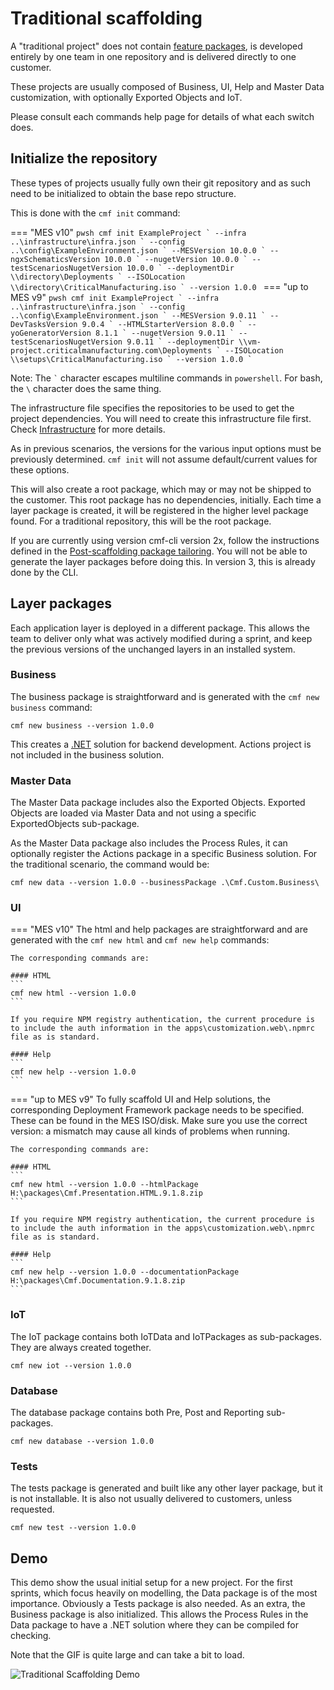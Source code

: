 # Traditional scaffolding

A "traditional project" does not contain [feature packages](../feature-package/index.md), is developed entirely by one team in one repository and is delivered directly to one customer.

These projects are usually composed of Business, UI, Help and Master Data customization, with optionally Exported Objects and IoT.


Please consult each commands help page for details of what each switch does.

## Initialize the repository

These types of projects usually fully own their git repository and as such need to be initialized to obtain the base repo structure.

This is done with the `cmf init` command:

=== "MES v10"
    ```pwsh
    cmf init ExampleProject `
        --infra ..\infrastructure\infra.json `
        --config ..\config\ExampleEnvironment.json `
        --MESVersion 10.0.0 `
        --ngxSchematicsVersion 10.0.0 `
        --nugetVersion 10.0.0 `
        --testScenariosNugetVersion 10.0.0 `
        --deploymentDir \\directory\Deployments `
        --ISOLocation \\directory\CriticalManufacturing.iso `
        --version 1.0.0
    ```
=== "up to MES v9"
    ```pwsh
    cmf init ExampleProject `
        --infra ..\infrastructure\infra.json `
        --config ..\config\ExampleEnvironment.json `
        --MESVersion 9.0.11 `
        --DevTasksVersion 9.0.4 `
        --HTMLStarterVersion 8.0.0 `
        --yoGeneratorVersion 8.1.1 `
        --nugetVersion 9.0.11 `
        --testScenariosNugetVersion 9.0.11 `
        --deploymentDir \\vm-project.criticalmanufacturing.com\Deployments `
        --ISOLocation \\setups\CriticalManufacturing.iso `
        --version 1.0.0 `
    ```

Note: The `` ` `` character escapes multiline commands in `powershell`. For bash, the `\` character does the same thing.

The infrastructure file specifies the repositories to be used to get the project dependencies.
You will need to create this infrastructure file first. Check [Infrastructure](./../infrastructure.md) for more details.

As in previous scenarios, the versions for the various input options must be previously determined. `cmf init` will not assume default/current values for these options.

This will also create a root package, which may or may not be shipped to the customer. This root package has no dependencies, initially. Each time a layer package is created, it will be registered in the higher level package found. For a traditional repository, this will be the root package.

If you are currently using version cmf-cli version 2x, follow the instructions defined in the [Post-scaffolding package tailoring](../post-scaffolding-tailoring/index.md). You will not be able to generate the layer packages before doing this. In version 3, this is already done by the CLI.

## Layer packages

Each application layer is deployed in a different package. This allows the team to deliver only what was actively modified during a sprint, and keep the previous versions of the unchanged layers in an installed system.


### Business
The business package is straightforward and is generated with the `cmf new business` command:

```
cmf new business --version 1.0.0
```

This creates a [.NET](https://en.wikipedia.org/wiki/.NET) solution for backend development. Actions project is not included in the business solution.

### Master Data
The Master Data package includes also the Exported Objects. Exported Objects are loaded via Master Data and not using a specific ExportedObjects sub-package.

As the Master Data package also includes the Process Rules, it can optionally register the Actions package in a specific Business solution. For the traditional scenario, the command would be:

```
cmf new data --version 1.0.0 --businessPackage .\Cmf.Custom.Business\
```

### UI
=== "MES v10"
    The html and help packages are straightforward and are generated with the `cmf new html` and `cmf new help` commands:

    The corresponding commands are:

    #### HTML
    ```
    cmf new html --version 1.0.0
    ```

    If you require NPM registry authentication, the current procedure is to include the auth information in the apps\customization.web\.npmrc file as is standard.

    #### Help
    ```
    cmf new help --version 1.0.0
    ```
=== "up to MES v9"
    To fully scaffold UI and Help solutions, the corresponding Deployment Framework package needs to be specified. These can be found in the MES ISO/disk. Make sure you use the correct version: a mismatch may cause all kinds of problems when running.

    The corresponding commands are:

    #### HTML
    ```
    cmf new html --version 1.0.0 --htmlPackage H:\packages\Cmf.Presentation.HTML.9.1.8.zip
    ```

    If you require NPM registry authentication, the current procedure is to include the auth information in the apps\customization.web\.npmrc file as is standard.

    #### Help
    ```
    cmf new help --version 1.0.0 --documentationPackage H:\packages\Cmf.Documentation.9.1.8.zip
    ```

### IoT
The IoT package contains both IoTData and IoTPackages as sub-packages. They are always created together.
```
cmf new iot --version 1.0.0
```

### Database
The database package contains both Pre, Post and Reporting sub-packages.
```
cmf new database --version 1.0.0
```

### Tests
The tests package is generated and built like any other layer package, but it is not installable. It is also not usually delivered to customers, unless requested.
```
cmf new test --version 1.0.0
```

## Demo

This demo show the usual initial setup for a new project. For the first sprints, which focus heavily on modelling, the Data package is of the most importance. Obviously a Tests package is also needed. As an extra, the Business package is also initialized. This allows the Process Rules in the Data package to have a .NET solution where they can be compiled for checking.

Note that the GIF is quite large and can take a bit to load.

![Traditional Scaffolding Demo](./traditional.gif "Traditional Scaffolding")

